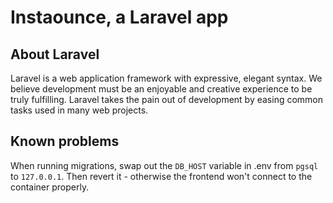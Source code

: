 # Instaounce, a Laravel app

## About Laravel

Laravel is a web application framework with expressive, elegant syntax. We believe development must be an enjoyable and creative experience to be truly fulfilling. Laravel takes the pain out of development by easing common tasks used in many web projects.

## Known problems
When running migrations, swap out the `DB_HOST` variable in .env from `pgsql` to `127.0.0.1`. Then revert it - otherwise the frontend won't connect to the container properly.

